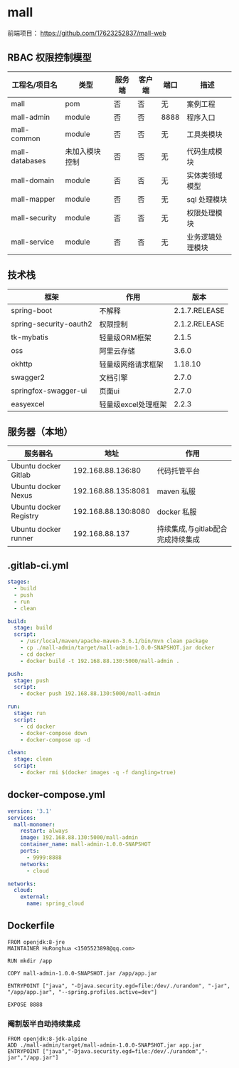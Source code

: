 # mall

前端项目： https://github.com/17623252837/mall-web
## RBAC 权限控制模型
|工程名/项目名|类型|服务端|客户端|端口|描述|
|-------|-------|-------|-------|-------|-------|
|mall|pom|否|否|无|案例工程|
|mall-admin|module|否|否|8888|程序入口|
|mall-common|module|否|否|无|工具类模块|
|mall-databases|未加入模块控制|否|否|无|代码生成模块|
|mall-domain|module|否|否|无|实体类领域模型|
|mall-mapper|module|否|否|无|sql 处理模块|
|mall-security|module|否|否|无|权限处理模块|
|mall-service|module|否|否|无|业务逻辑处理模块|

## 技术栈
|框架|作用|版本|
|-------|-------|-------|
|spring-boot|不解释|2.1.7.RELEASE|
|spring-security-oauth2|权限控制|2.1.2.RELEASE|
|tk-mybatis|轻量级ORM框架|2.1.5|
|oss|阿里云存储|3.6.0|
|okhttp|轻量级网络请求框架|1.18.10|
|swagger2|文档引擎|2.7.0|
|springfox-swagger-ui|页面ui|2.7.0|
|easyexcel|轻量级excel处理框架|2.2.3|


## 服务器（本地）
|服务器名|地址|作用|
|-------|-------|-------|
|Ubuntu docker Gitlab|192.168.88.136:80|代码托管平台|
|Ubuntu docker Nexus|192.168.88.135:8081|maven 私服|
|Ubuntu docker Registry|192.168.88.130:8080|docker 私服|
|Ubuntu docker runner|192.168.88.137|持续集成,与gitlab配合完成持续集成|

##  .gitlab-ci.yml
```yml
stages:
  - build
  - push
  - run
  - clean

build:
  stage: build
  script:
    - /usr/local/maven/apache-maven-3.6.1/bin/mvn clean package
    - cp ./mall-admin/target/mall-admin-1.0.0-SNAPSHOT.jar docker
    - cd docker
    - docker build -t 192.168.88.130:5000/mall-admin .

push:
  stage: push
  script:
    - docker push 192.168.88.130:5000/mall-admin

run:
  stage: run
  script:
    - cd docker
    - docker-compose down
    - docker-compose up -d

clean:
  stage: clean
  script:
    - docker rmi $(docker images -q -f dangling=true)

```

## docker-compose.yml
```yml
version: '3.1'
services:
  mall-monomer:
    restart: always
    image: 192.168.88.130:5000/mall-admin
    container_name: mall-admin-1.0.0-SNAPSHOT
    ports:
      - 9999:8888
    networks:
      - cloud

networks:
  cloud:
    external:
      name: spring_cloud

```

## Dockerfile

```$xslt
FROM openjdk:8-jre
MAINTAINER HuRonghua <1505523898@qq.com>

RUN mkdir /app

COPY mall-admin-1.0.0-SNAPSHOT.jar /app/app.jar

ENTRYPOINT ["java", "-Djava.security.egd=file:/dev/./urandom", "-jar", "/app/app.jar", "--spring.profiles.active=dev"]

EXPOSE 8888

```

### 阉割版半自动持续集成
```$xslt
FROM openjdk:8-jdk-alpine
ADD ./mall-admin/target/mall-admin-1.0.0-SNAPSHOT.jar app.jar
ENTRYPOINT ["java","-Djava.security.egd=file:/dev/./urandom","-jar","/app.jar"]

```
